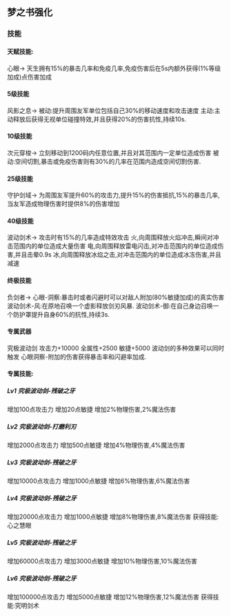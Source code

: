 ## 梦之书强化
### 技能

#### 天赋技能:
心眼->
天生拥有15%的暴击几率和免疫几率,免疫伤害后在5s内额外获得(1%等级加成)点伤害加成

#### 5级技能
风影之息->
被动:提升周围友军单位包括自己30%的移动速度和攻击速度
主动:主动释放后获得无视单位碰撞特效,并且获得20%的伤害抗性,持续10s.

#### 10级技能
次元穿梭->
立刻移动到1200码内任意位置,并且对其范围内一定单位造成伤害
被动:空间切割,暴击或免疫伤害则有30%的几率在范围内造成空间切割伤害.

#### 25级技能
守护剑域->
为周围友军提升60%的攻击力,提升15%的伤害抵抗,15%的暴击几率,当友军造成物理伤害时提供8%的伤害增加

#### 40级技能
波动剑术->
攻击时有15%的几率造成特效攻击
火,向周围释放火焰冲击,瞬间对冲击范围内的单位造成大量伤害
电,向周围释放雷电闪击,对冲击范围内的单位造成伤害,并且击晕0.9s
冰,向周围释放冰焰之击,对冲击范围内的单位造成冰冻伤害,并且减速

#### 终极技能
负剑者->
心眼-洞察:暴击时或者闪避时可以对敌人附加(80%敏捷加成)的真实伤害
波动剑术-风:在原地召唤一个虚影释放剑刃风暴.
波动剑术-御:在自己身边召唤一个防护罩提升自身60%的抗性,持续3s.

#### 专属武器
究极波动剑
攻击力+10000
全属性+2500
敏捷+5000
波动剑的多种效果可以同时触发
心眼洞察-附加的伤害获得暴击率和闪避率加成.


#### 专属技能:
##### Lv1 究极波动剑-残破之牙
增加100点攻击力
增加20点敏捷
增加2%物理伤害,2%魔法伤害

##### Lv2 究极波动剑-打磨利刃
增加2000点攻击力
增加500点敏捷
增加4%物理伤害,4%魔法伤害

##### Lv3 究极波动剑-残破之牙
增加10000点攻击力
增加1000点敏捷
增加6%物理伤害,6%魔法伤害

##### Lv4 究极波动剑-残破之牙
增加20000点攻击力
增加1000点敏捷
增加8%物理伤害,8%魔法伤害
获得技能:心之慧眼

##### Lv5 究极波动剑-残破之牙
增加60000点攻击力
增加3000点敏捷
增加10%物理伤害,10%魔法伤害

##### Lv6 究极波动剑-残破之牙
增加100000点攻击力
增加5000点敏捷
增加12%物理伤害,12%魔法伤害
获得技能:究明剑术
